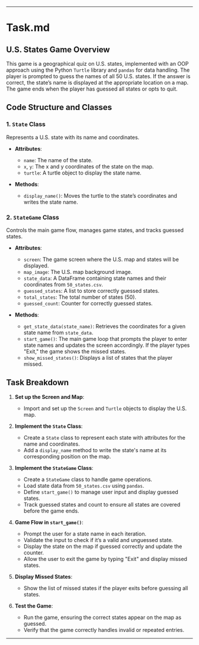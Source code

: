 
---

# Task.md

## U.S. States Game Overview
This game is a geographical quiz on U.S. states, implemented with an OOP approach using the Python `Turtle` library and `pandas` for data handling. The player is prompted to guess the names of all 50 U.S. states. If the answer is correct, the state’s name is displayed at the appropriate location on a map. The game ends when the player has guessed all states or opts to quit.

## Code Structure and Classes

### 1. `State` Class
Represents a U.S. state with its name and coordinates.

- **Attributes**:
  - `name`: The name of the state.
  - `x`, `y`: The x and y coordinates of the state on the map.
  - `turtle`: A turtle object to display the state name.

- **Methods**:
  - `display_name()`: Moves the turtle to the state’s coordinates and writes the state name.

### 2. `StateGame` Class
Controls the main game flow, manages game states, and tracks guessed states.

- **Attributes**:
  - `screen`: The game screen where the U.S. map and states will be displayed.
  - `map_image`: The U.S. map background image.
  - `state_data`: A DataFrame containing state names and their coordinates from `50_states.csv`.
  - `guessed_states`: A list to store correctly guessed states.
  - `total_states`: The total number of states (50).
  - `guessed_count`: Counter for correctly guessed states.

- **Methods**:
  - `get_state_data(state_name)`: Retrieves the coordinates for a given state name from `state_data`.
  - `start_game()`: The main game loop that prompts the player to enter state names and updates the screen accordingly. If the player types "Exit," the game shows the missed states.
  - `show_missed_states()`: Displays a list of states that the player missed.

## Task Breakdown

1. **Set up the Screen and Map**:
   - Import and set up the `Screen` and `Turtle` objects to display the U.S. map.

2. **Implement the `State` Class**:
   - Create a `State` class to represent each state with attributes for the name and coordinates.
   - Add a `display_name` method to write the state's name at its corresponding position on the map.

3. **Implement the `StateGame` Class**:
   - Create a `StateGame` class to handle game operations.
   - Load state data from `50_states.csv` using `pandas`.
   - Define `start_game()` to manage user input and display guessed states.
   - Track guessed states and count to ensure all states are covered before the game ends.

4. **Game Flow in `start_game()`**:
   - Prompt the user for a state name in each iteration.
   - Validate the input to check if it’s a valid and unguessed state.
   - Display the state on the map if guessed correctly and update the counter.
   - Allow the user to exit the game by typing "Exit" and display missed states.

5. **Display Missed States**:
   - Show the list of missed states if the player exits before guessing all states.

6. **Test the Game**:
   - Run the game, ensuring the correct states appear on the map as guessed.
   - Verify that the game correctly handles invalid or repeated entries.

---